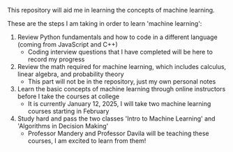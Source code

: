 This repository will aid me in learning the concepts of machine learning.

These are the steps I am taking in order to learn 'machine learning':

1. Review Python fundamentals and how to code in a different language (coming from JavaScript and C++)
   - Coding interview questions that I have completed will be here to record my progress
2. Review the math required for machine learning, which includes calculus, linear algebra, and probability theory
   - This part will not be in the repository, just my own personal notes
3. Learn the basic concepts of machine learning through online instructors before I take the courses at college
   - It is currently January 12, 2025, I will take two machine learning courses starting in February
4. Study hard and pass the two classes 'Intro to Machine Learning' and 'Algorithms in Decision Making'
   - Professor Mandery and Professor Davila will be teaching these courses, I am excited to learn from them!

